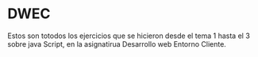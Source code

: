 # DWEC

Estos son totodos los ejercicios que se hicieron desde el tema 1 hasta el 3 sobre java Script, en la asignatirua Desarrollo web Entorno Cliente.
